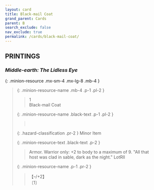 ```yaml
---
layout: card
title: Black-mail Coat
grand_parent: Cards
parent: B
search_exclude: false
nav_exclude: true
permalink: /cards/black-mail-coat/
---
```


## PRINTINGS


### _Middle-earth: The Lidless Eye_

{: .minion-resource .mx-sm-4 .mx-lg-8 .mb-4 }
> {: .minion-resource-name .mb-4 .p-1 .pl-2 }
> > <div class="hazard-mp">1</div>
> > <div class="card-name">Black-mail Coat</div>
>
> {: .minion-resource-name .black-text .p-1 .pl-2 }
> > &nbsp;
>
> {: .hazard-classification .pr-2 }
> Minor Item
>
> {: .minion-resource-text .black-text .p-2 }
> > Armor. Warrior only: +2 to body to a maximum of 9.  "All that host was clad in sable, dark as the night." LotRII 
> 
> {: .minion-resource-name .p-1 .pr-2 }
> > <div class="card-shield">【&ndash;/+2】</div>
> > <div class="card-corruption-white">〔1〕</div>
